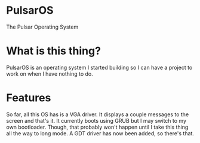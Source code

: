 # PulsarOS
The Pulsar Operating System

# What is this thing?
PulsarOS is an operating system I started building so I can have a project to work on when I have nothing to do.

# Features
So far, all this OS has is a VGA driver. It displays a couple messages to the screen and that's it. It currently boots using GRUB but I may switch to my own bootloader. Though, that probably won't happen until I take this thing all the way to long mode. A GDT driver has now been added, so there's that.
